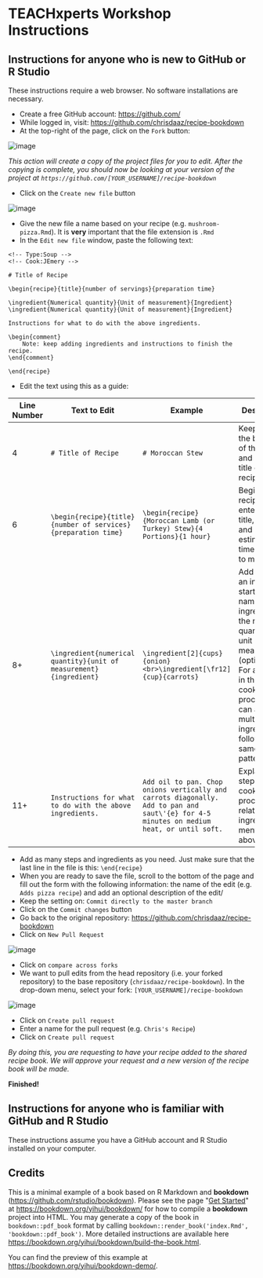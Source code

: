 # TEACHxperts Workshop Instructions

## Instructions for anyone who is new to GitHub or R Studio

These instructions require a web browser. No software installations are necessary.

- Create a free GitHub account: https://github.com/
- While logged in, visit: https://github.com/chrisdaaz/recipe-bookdown
- At the top-right of the page, click on the `Fork` button:

![image](https://user-images.githubusercontent.com/24395592/73391514-bf991200-429d-11ea-9299-7946b6d71662.png)

_This action will create a copy of the project files for you to edit. After the copying is complete, you should now be looking at your version of the project at `https://github.com/[YOUR_USERNAME]/recipe-bookdown`_

- Click on the `Create new file` button

![image](https://user-images.githubusercontent.com/24395592/73391559-d3dd0f00-429d-11ea-8293-6006b1e999b9.png)

- Give the new file a name based on your recipe (e.g. `mushroom-pizza.Rmd`). It is **very** important that the file extension is `.Rmd`
- In the `Edit new file` window, paste the following text:

```
<!-- Type:Soup -->
<!-- Cook:JEmery -->

# Title of Recipe

\begin{recipe}{title}{number of servings}{preparation time}

\ingredient{Numerical quantity}{Unit of measurement}{Ingredient}
\ingredient{Numerical quantity}{Unit of measurement}{Ingredient}

Instructions for what to do with the above ingredients.

\begin{comment}
    Note: keep adding ingredients and instructions to finish the recipe.
\end{comment}

\end{recipe}
```

- Edit the text using this as a guide:

| Line Number | Text to Edit                                                     | Example                                                                                                                                | Description                                                                                                                                                                                                                       |
|-------------|------------------------------------------------------------------|----------------------------------------------------------------------------------------------------------------------------------------|-----------------------------------------------------------------------------------------------------------------------------------------------------------------------------------------------------------------------------------|
| 4           | `# Title of Recipe`                                                | `# Moroccan Stew`                                                                                                                        | Keep the `#` at the beginning of the line and enter the title of your recipe                                                                                                                                                      |
| 6           | `\begin{recipe}{title}{number of services}{preparation time}`      | `\begin{recipe}{Moroccan Lamb (or Turkey) Stew}{4 Portions}{1 hour}`                                                       | Begin the recipe by entering the title, portions, and estimated time it takes to make.                                                                                                                                            |
| 8+        | `\ingredient{numerical quantity}{unit of measurement}{ingredient}` | `\ingredient[2]{cups}{onion}<br>\ingredient[\fr12]{cup}{carrots}`                                                                        | Add a line for an ingredient: start with the name of the ingredient, the numerical quanity, and unit of measurement (optional). For any step in the cooking process, you can add multiple ingredients following the same pattern. |
| 11+          | `Instructions for what to do with the above ingredients.`          | `Add oil to pan. Chop onions vertically and carrots diagonally. Add to pan and saut\'{e} for 4-5 minutes on medium heat, or until soft.` | Explain this step in the cooking process in relation the ingredients mentioned above.                                                                                                                                             |

- Add as many steps and ingredients as you need. Just make sure that the last line in the file is this: `\end{recipe}`
- When you are ready to save the file, scroll to the bottom of the page and fill out the form with the following information: the name of the edit (e.g. `Adds pizza recipe`) and add an optional description of the edit/
- Keep the setting on: `Commit directly to the master branch`
- Click on the `Commit changes` button
- Go back to the original repository: https://github.com/chrisdaaz/recipe-bookdown
- Click on `New Pull Request`

![image](https://user-images.githubusercontent.com/24395592/73391624-eeaf8380-429d-11ea-97ca-b3c57bff7043.png)

- Click on `compare across forks`
- We want to pull edits from the head repository (i.e. your forked repository) to the base repository (`chrisdaaz/recipe-bookdown`). In the drop-down menu, select your fork: `[YOUR_USERNAME]/recipe-bookdown`

![image](https://user-images.githubusercontent.com/24395592/73395126-7a2c1300-42a4-11ea-8b20-0764e3876604.png)

- Click on `Create pull request`
- Enter a name for the pull request (e.g. `Chris's Recipe`)
- Click on `Create pull request`

_By doing this, you are requesting to have your recipe added to the shared recipe book. We will approve your request and a new version of the recipe book will be made._

**Finished!**

## Instructions for anyone who is familiar with GitHub and R Studio

These instructions assume you have a GitHub account and R Studio installed on your computer.



## Credits

This is a minimal example of a book based on R Markdown and **bookdown** (https://github.com/rstudio/bookdown). Please see the page "[Get Started](https://bookdown.org/yihui/bookdown/get-started.html)" at https://bookdown.org/yihui/bookdown/ for how to compile a **bookdown** project into HTML. You may generate a copy of the book in `bookdown::pdf_book` format by calling `bookdown::render_book('index.Rmd', 'bookdown::pdf_book')`. More detailed instructions are available here https://bookdown.org/yihui/bookdown/build-the-book.html.

You can find the preview of this example at https://bookdown.org/yihui/bookdown-demo/.
